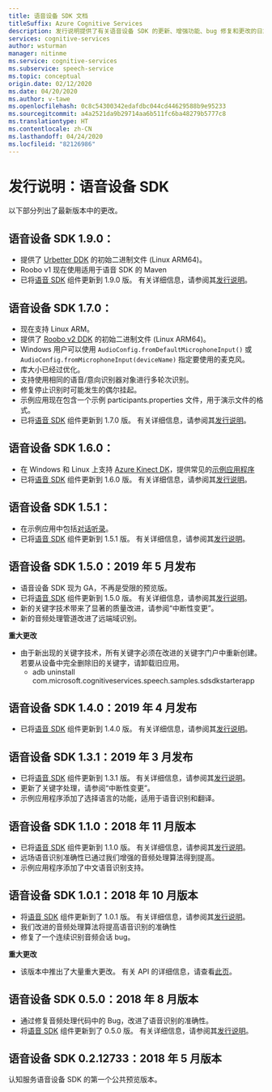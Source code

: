```yaml
---
title: 语音设备 SDK 文档
titleSuffix: Azure Cognitive Services
description: 发行说明提供了有关语音设备 SDK 的更新、增强功能、bug 修复和更改的日志。 本文随每个版本的语音设备 SDK 进行更新。
services: cognitive-services
author: wsturman
manager: nitinme
ms.service: cognitive-services
ms.subservice: speech-service
ms.topic: conceptual
origin.date: 02/12/2020
ms.date: 04/20/2020
ms.author: v-tawe
ms.openlocfilehash: 0c8c54300342edafdbc044cd44629588b9e95233
ms.sourcegitcommit: a4a2521da9b29714aa6b511fc6ba48279b5777c8
ms.translationtype: HT
ms.contentlocale: zh-CN
ms.lasthandoff: 04/24/2020
ms.locfileid: "82126986"
---
```

# <a name="release-notes-speech-devices-sdk"></a>发行说明：语音设备 SDK

以下部分列出了最新版本中的更改。

## <a name="speech-devices-sdk-190"></a>语音设备 SDK 1.9.0：

- 提供了 [Urbetter DDK](https://aka.ms/sdsdk-download-urbetter) 的初始二进制文件 (Linux ARM64)。
- Roobo v1 现在使用适用于语音 SDK 的 Maven
- 已将[语音 SDK](https://docs.azure.cn/cognitive-services/speech-service/speech-sdk-reference) 组件更新到 1.9.0 版。 有关详细信息，请参阅其[发行说明](https://aka.ms/csspeech/whatsnew)。

## <a name="speech-devices-sdk-170"></a>语音设备 SDK 1.7.0：

- 现在支持 Linux ARM。
- 提供了 [Roobo v2 DDK](https://aka.ms/sdsdk-download-roobov2) 的初始二进制文件 (Linux ARM64)。
- Windows 用户可以使用 `AudioConfig.fromDefaultMicrophoneInput()` 或 `AudioConfig.fromMicrophoneInput(deviceName)` 指定要使用的麦克风。
- 库大小已经过优化。
- 支持使用相同的语音/意向识别器对象进行多轮次识别。
- 修复停止识别时可能发生的偶尔挂起。
- 示例应用现在包含一个示例 participants.properties 文件，用于演示文件的格式。
- 已将[语音 SDK](https://docs.azure.cn/cognitive-services/speech-service/speech-sdk) 组件更新到 1.7.0 版。 有关详细信息，请参阅其[发行说明](https://docs.azure.cn/cognitive-services/speech-service/releasenotes)。

## <a name="speech-devices-sdk-160"></a>语音设备 SDK 1.6.0：

- 在 Windows 和 Linux 上支持 [Azure Kinect DK](https://azure.microsoft.com/services/kinect-dk/)，提供常见的[示例应用程序](https://aka.ms/sdsdk-download)
- 已将[语音 SDK](https://docs.azure.cn/cognitive-services/speech-service/speech-sdk) 组件更新到 1.6.0 版。 有关详细信息，请参阅其[发行说明](https://docs.azure.cn/cognitive-services/speech-service/releasenotes)。

## <a name="speech-devices-sdk-151"></a>语音设备 SDK 1.5.1：

- 在示例应用中包括[对话听录](conversation-transcription-service.md)。
- 已将[语音 SDK](https://docs.azure.cn/cognitive-services/speech-service/speech-sdk) 组件更新到 1.5.1 版。 有关详细信息，请参阅其[发行说明](https://docs.azure.cn/cognitive-services/speech-service/releasenotes)。

## <a name="speech-devices-sdk-150-2019-may-release"></a>语音设备 SDK 1.5.0：2019 年 5 月发布

- 语音设备 SDK 现为 GA，不再是受限的预览版。
- 已将[语音 SDK](https://docs.azure.cn/cognitive-services/speech-service/speech-sdk) 组件更新到 1.5.0 版。 有关详细信息，请参阅其[发行说明](https://docs.azure.cn/cognitive-services/speech-service/releasenotes)。
- 新的关键字技术带来了显著的质量改进，请参阅“中断性变更”。
- 新的音频处理管道改进了远端域识别。

**重大更改**

- 由于新出现的关键字技术，所有关键字必须在改进的关键字门户中重新创建。 若要从设备中完全删除旧的关键字，请卸载旧应用。
  - adb uninstall com.microsoft.cognitiveservices.speech.samples.sdsdkstarterapp

## <a name="speech-devices-sdk-140-2019-apr-release"></a>语音设备 SDK 1.4.0：2019 年 4 月发布

- 已将[语音 SDK](https://docs.azure.cn/cognitive-services/speech-service/speech-sdk) 组件更新到 1.4.0 版。 有关详细信息，请参阅其[发行说明](https://docs.azure.cn/cognitive-services/speech-service/releasenotes)。

## <a name="speech-devices-sdk-131-2019-mar-release"></a>语音设备 SDK 1.3.1：2019 年 3 月发布

- 已将[语音 SDK](https://docs.azure.cn/cognitive-services/speech-service/speech-sdk) 组件更新到 1.3.1 版。 有关详细信息，请参阅其[发行说明](https://docs.azure.cn/cognitive-services/speech-service/releasenotes)。
- 更新了关键字处理，请参阅“中断性变更”。
- 示例应用程序添加了选择语言的功能，适用于语音识别和翻译。

<!-- create kws not available -->
<!-- **Breaking changes** -->
<!-- - [Installing a keyword](https://docs.azure.cn/cognitive-services/speech-service/speech-devices-sdk-create-kws) has been simplified, it is now part of the app and does not need separate installation on the device. -->
<!-- - The keyword recognition has changed, and two events are supported. -->
<!--   - `RecognizingKeyword,` indicates the speech result contains (unverified) keyword text. -->
<!--   - `RecognizedKeyword`, indicates that keyword recognition completed recognizing the given keyword. -->

## <a name="speech-devices-sdk-110-2018-nov-release"></a>语音设备 SDK 1.1.0：2018 年 11 月版本

- 已将[语音 SDK](https://docs.azure.cn/cognitive-services/speech-service/speech-sdk) 组件更新到 1.1.0 版。 有关详细信息，请参阅其[发行说明](https://docs.azure.cn/cognitive-services/speech-service/releasenotes)。
- 远场语音识别准确性已通过我们增强的音频处理算法得到提高。
- 示例应用程序添加了中文语音识别支持。

## <a name="speech-devices-sdk-101-2018-oct-release"></a>语音设备 SDK 1.0.1：2018 年 10 月版本

- 将[语音 SDK](https://docs.azure.cn/cognitive-services/speech-service/speech-sdk) 组件更新到了 1.0.1 版。 有关详细信息，请参阅其[发行说明](https://docs.azure.cn/cognitive-services/speech-service/releasenotes)。
- 我们改进的音频处理算法将提高语音识别的准确性
- 修复了一个连续识别音频会话 bug。

**重大更改**

- 该版本中推出了大量重大更改。 有关 API 的详细信息，请查看[此页](https://github.com/Azure-Samples/cognitive-services-speech-sdk/blob/master/docs/breaking_changes_1_0_0.md)。

<!-- - The KWS model files are not compatible with Speech Devices SDK 1.0.1. The existing keyword files will be deleted after the new keyword files are written to the device. -->

## <a name="speech-devices-sdk-050-2018-aug-release"></a>语音设备 SDK 0.5.0：2018 年 8 月版本

- 通过修复音频处理代码中的 Bug，改进了语音识别的准确性。
- 将[语音 SDK](https://docs.azure.cn/cognitive-services/speech-service/speech-sdk) 组件更新到了 0.5.0 版。 有关详细信息，请参阅其[发行说明](releasenotes.md#cognitive-services-speech-sdk-050-2018-july-release)。

## <a name="speech-devices-sdk-0212733-2018-may-release"></a>语音设备 SDK 0.2.12733：2018 年 5 月版本

认知服务语音设备 SDK 的第一个公共预览版本。
